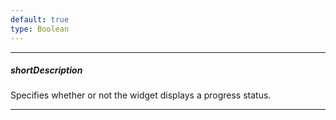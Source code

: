 ```yaml
---
default: true
type: Boolean
---
```

---
##### shortDescription
Specifies whether or not the widget displays a progress status.

---
